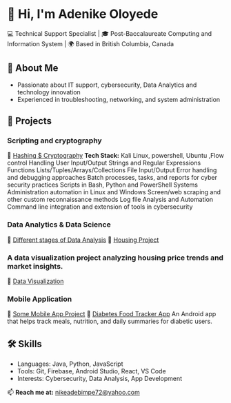 # 👋 Hi, I'm Adenike Oloyede  
💻 Technical Support Specialist | 🎓 Post-Baccalaureate Computing and Information System | 🌍 Based in British Columbia, Canada  

## 🚀 About Me
- Passionate about IT support, cybersecurity, Data Analytics and technology innovation  
- Experienced in troubleshooting, networking, and system administration  


## 🧩 Projects

### Scripting and cryptography
🔹  [Hashing $ Cryptography](https://github.com/nikeadebimpe72/Scripting-Cryptography)
**Tech Stack:** Kali Linux, powershell, Ubuntu ,Flow control
Handling User Input/Output
Strings and Regular Expressions
Functions
Lists/Tuples/Arrays/Collections
File Input/Output
Error handling and debugging approaches
Batch processes, tasks, and reports for cyber security practices
Scripts in Bash, Python and PowerShell
Systems Administration automation in Linux and Windows
Screen/web scraping and other custom reconnaissance methods
Log file Analysis and Automation
Command line integration and extension of tools in cybersecurity

### Data Analytics & Data Science
🔹 [Different stages of Data Analysis](https://github.com/nikeadebimpe72/Data-Analysis)
🔹 [Housing Project](https://github.com/nikeadebimpe72/Housing-Cost-Analysis)
### A data visualization project analyzing housing price trends and market insights.  
🔹  [Data Visualization](https://github.com/nikeadebimpe72/Data-Visualization)




### Mobile Application
🔹 [Some Mobile App Project](https://github.com/nikeadebimpe72/Mobile-Applications)
🔹 [Diabetes Food Tracker App](https://github.com/AdenikeOloyede/Diabites)
An Android app that helps track meals, nutrition, and daily summaries for diabetic users.

## 🛠 Skills
- Languages: Java, Python, JavaScript  
- Tools: Git, Firebase, Android Studio, React, VS Code  
- Interests: Cybersecurity, Data Analysis, App Development  

📫 **Reach me at:** [nikeadebimpe72@yahoo.com](mailto:nikeadebimpe72@yahoo.com)

